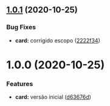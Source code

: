 ## [1.0.1](https://github.com/americoneto1/card/compare/v1.0.0...v1.0.1) (2020-10-25)


### Bug Fixes

* **card:** corrigido escopo ([2222f34](https://github.com/americoneto1/card/commit/2222f34379e695d7e148a49b8ede8b1ec2d0d31c))

# 1.0.0 (2020-10-25)


### Features

* **card:** versão inicial ([d63676d](https://github.com/americoneto1/card/commit/d63676d2f972414971519c9c78a27db8c8fcbeb7))
